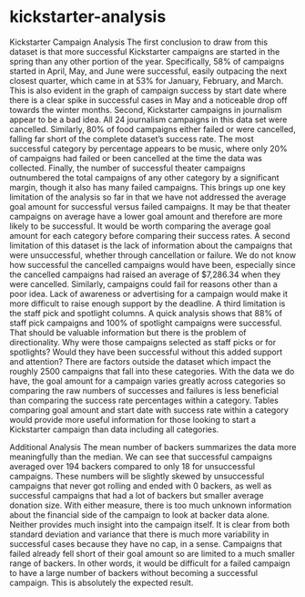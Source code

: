 # kickstarter-analysis

Kickstarter Campaign Analysis
	The first conclusion to draw from this dataset is that more successful Kickstarter campaigns are started in the spring than any other portion of the year. Specifically, 58% of campaigns started in April, May, and June were successful, easily outpacing the next closest quarter, which came in at 53% for January, February, and March. This is also evident in the graph of campaign success by start date where there is a clear spike in successful cases in May and a noticeable drop off towards the winter months.
	Second, Kickstarter campaigns in journalism appear to be a bad idea. All 24 journalism campaigns in this data set were cancelled. Similarly, 80% of food campaigns either failed or were cancelled, falling far short of the complete dataset’s success rate. The most successful category by percentage appears to be music, where only 20% of campaigns had failed or been cancelled at the time the data was collected.
	Finally, the number of successful theater campaigns outnumbered the total campaigns of any other category by a significant margin, though it also has many failed campaigns. This brings up one key limitation of the analysis so far in that we have not addressed the average goal amount for successful versus failed campaigns. It may be that theater campaigns on average have a lower goal amount and therefore are more likely to be successful. It would be worth comparing the average goal amount for each category before comparing their success rates.
A second limitation of this dataset is the lack of information about the campaigns that were unsuccessful, whether through cancellation or failure. We do not know how successful the cancelled campaigns would have been, especially since the cancelled campaigns had raised an average of $7,286.34 when they were cancelled. Similarly, campaigns could fail for reasons other than a poor idea. Lack of awareness or advertising for a campaign would make it more difficult to raise enough support by the deadline. 
A third limitation is the staff pick and spotlight columns. A quick analysis shows that 88% of staff pick campaigns and 100% of spotlight campaigns were successful. That should be valuable information but there is the problem of directionality. Why were those campaigns selected as staff picks or for spotlights? Would they have been successful without this added support and attention? There are factors outside the dataset which impact the roughly 2500 campaigns that fall into these categories.
With the data we do have, the goal amount for a campaign varies greatly across categories so comparing the raw numbers of successes and failures is less beneficial than comparing the success rate percentages within a category. Tables comparing goal amount and start date with success rate within a category would provide more useful information for those looking to start a Kickstarter campaign than data including all categories.


Additional Analysis
	The mean number of backers summarizes the data more meaningfully than the median. We can see that successful campaigns averaged over 194 backers compared to only 18 for unsuccessful campaigns. These numbers will be slightly skewed by unsuccessful campaigns that never got rolling and ended with 0 backers, as well as successful campaigns that had a lot of backers but smaller average donation size. With either measure, there is too much unknown information about the financial side of the campaign to look at backer data alone. Neither provides much insight into the campaign itself.
	It is clear from both standard deviation and variance that there is much more variability in successful cases because they have no cap, in a sense. Campaigns that failed already fell short of their goal amount so are limited to a much smaller range of backers. In other words, it would be difficult for a failed campaign to have a large number of backers without becoming a successful campaign. This is absolutely the expected result.

